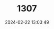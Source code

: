 ---
title: "1307"
category: "Anisomys imitator"
draft: false
date: 2024-02-22 13:03:49
languages:
  English: ["Squirrel-toothed Rat", "Uneven-toothed Rat"]
  German: ["Hörnchenzahnratte"]
---